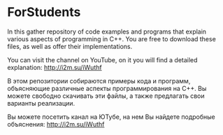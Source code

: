 # ForStudents
In this gather repository of code examples and programs that explain various aspects of programming in C++. You are free to download these files, as well as offer their implementations.

You can visit the channel on YouTube, on it you will find a detailed explanation: http://i2m.su/iWuthf

В этом репозитории собираются примеры кода и программ, объясняющие различные аспекты программирования на С++. Вы можете свободно скачивать эти файлы, а также предлагать свои варианты реализации.

Вы можете посетить канал на ЮТубе, на нем Вы найдете подробные объяснения: http://i2m.su/iWuthf
